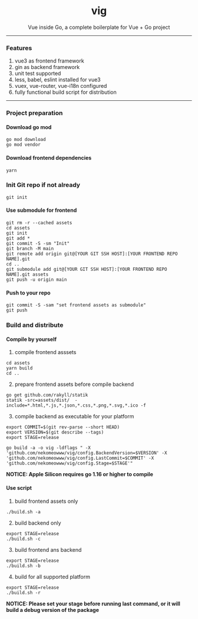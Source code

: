 <h1 align="center">vig</h1>
<p align="center">
  Vue inside Go, a complete boilerplate for Vue + Go project
</p>


---

### Features

1. vue3 as frontend framework
2. gin as backend framework
3. unit test supported
4. less, babel, eslint installed for vue3
5. vuex, vue-router, vue-i18n configured
6. fully functional build script for distribution

---

### Project preparation

#### Download go mod
```
go mod download
go mod vendor
```

#### Download frontend dependencies
```
yarn
```

### Init Git repo if not already
```
git init
```

#### Use submodule for frontend
```shell
git rm -r --cached assets
cd assets
git init
git add *
git commit -S -sm "Init"
git branch -M main
git remote add origin git@[YOUR GIT SSH HOST]:[YOUR FRONTEND REPO NAME].git
cd ..
git submodule add git@[YOUR GIT SSH HOST]:[YOUR FRONTEND REPO NAME].git assets
git push -u origin main
```

#### Push to your repo
```shell
git commit -S -sam "set frontend assets as submodule"
git push
```

### Build and distribute

#### Compile by yourself

1. compile frontend asssets
```shell
cd assets
yarn build
cd ..
```

2. prepare frontend assets before compile backend
```shell
go get github.com/rakyll/statik
statik -src=assets/dist/  -include=*.html,*.js,*.json,*.css,*.png,*.svg,*.ico -f
```

3. compile backend as executable for your platform
```shell
export COMMIT=$(git rev-parse --short HEAD)
export VERSION=$(git describe --tags)
export STAGE=release

go build -a -o vig -ldflags " -X 'github.com/nekomeowww/vig/config.BackendVersion=$VERSION' -X 'github.com/nekomeowww/vig/config.LastCommit=$COMMIT' -X 'github.com/nekomeowww/vig/config.Stage=$STAGE'"
```

**NOTICE: Apple Silicon requires go 1.16 or higher to compile**

#### Use script

1. build frontend assets only
```shell
./build.sh -a
```

2. build backend only
```shell
export STAGE=release
./build.sh -c
```

3. build frontend ans backend
```shell
export STAGE=release
./build.sh -b
```

4. build for all supported platform
```shell
export STAGE=release
./build.sh -r
```

**NOTICE: Please set your stage before running last command, or it will build a debug version of the package**
